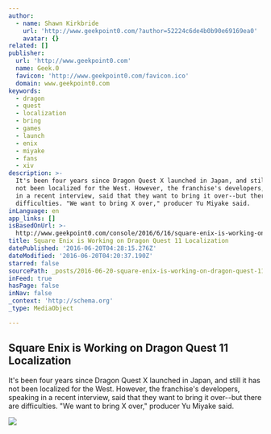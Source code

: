 ```yaml
---
author:
  - name: Shawn Kirkbride
    url: 'http://www.geekpoint0.com/?author=52224c6de4b0b90e69169ea0'
    avatar: {}
related: []
publisher:
  url: 'http://www.geekpoint0.com'
  name: Geek.0
  favicon: 'http://www.geekpoint0.com/favicon.ico'
  domain: www.geekpoint0.com
keywords:
  - dragon
  - quest
  - localization
  - bring
  - games
  - launch
  - enix
  - miyake
  - fans
  - xiv
description: >-
  It's been four years since Dragon Quest X launched in Japan, and still it has
  not been localized for the West. However, the franchise's developers, speaking
  in a recent interview, said that they want to bring it over--but there are
  difficulties. "We want to bring X over," producer Yu Miyake said.
inLanguage: en
app_links: []
isBasedOnUrl: >-
  http://www.geekpoint0.com/console/2016/6/16/square-enix-is-working-on-dragon-quest-11-localization
title: Square Enix is Working on Dragon Quest 11 Localization
datePublished: '2016-06-20T04:28:15.276Z'
dateModified: '2016-06-20T04:20:37.190Z'
starred: false
sourcePath: _posts/2016-06-20-square-enix-is-working-on-dragon-quest-11-localization.md
inFeed: true
hasPage: false
inNav: false
_context: 'http://schema.org'
_type: MediaObject

---
```

<article style=""><h1>Square Enix is Working on Dragon Quest 11 Localization</h1><p>It's been four years since Dragon Quest X launched in Japan, and still it has not been localized for the West. However, the franchise's developers, speaking in a recent interview, said that they want to bring it over--but there are difficulties. "We want to bring X over," producer Yu Miyake said.</p><img src="http://static1.squarespace.com/static/54ee77a9e4b05efebc2c5984/54eeb422e4b021bc7efd0b5f/5763155b15d5db8b80480105/1466114159865/maxresdefault.jpg?format=1000w" /></article>